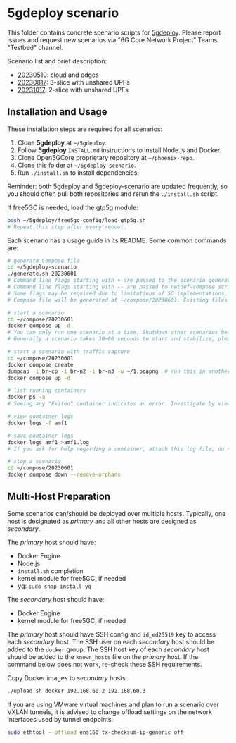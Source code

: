 # 5gdeploy scenario

This folder contains concrete scenario scripts for [5gdeploy](https://gitlab.nist.gov/gitlab/jns23/5gdeploy).
Please report issues and request new scenarios via "6G Core Network Project" Teams "Testbed" channel.

Scenario list and brief description:

* [20230510](20230510): cloud and edges
* [20230817](20230817): 3-slice with unshared UPFs
* [20231017](20231017): 2-slice with unshared UPFs

## Installation and Usage

These installation steps are required for all scenarios:

1. Clone **5gdeploy** at `~/5gdeploy`.
2. Follow **5gdeploy** `INSTALL.md` instructions to install Node.js and Docker.
3. Clone Open5GCore proprietary repository at `~/phoenix-repo`.
4. Clone this folder at `~/5gdeploy-scenario`.
5. Run `./install.sh` to install dependencies.

Reminder: both 5gdeploy and 5gdeploy-scenario are updated frequently, so you should often pull both repositories and rerun the `./install.sh` script.

If free5GC is needed, load the gtp5g module:

```bash
bash ~/5gdeploy/free5gc-config/load-gtp5g.sh
# Repeat this step after every reboot.
```

Each scenario has a usage guide in its README.
Some common commands are:

```bash
# generate Compose file
cd ~/5gdeploy-scenario
./generate.sh 20230601
# Command line flags starting with + are passed to the scenario generator script.
# Command line flags starting with -- are passed to netdef-compose script.
# Some flags may be required due to limitations of 5G implementations.
# Compose file will be generated at ~/compose/20230601. Existing files in this folder are deleted.

# start a scenario
cd ~/compose/20230601
docker compose up -d
# You can only run one scenario at a time. Shutdown other scenarios before starting one.
# Generally a scenario takes 30~60 seconds to start and stabilize, please be patient.

# start a scenario with traffic capture
cd ~/compose/20230601
docker compose create
dumpcap -i br-cp -i br-n2 -i br-n3 -w ~/1.pcapng  # run this in another console
docker compose up -d

# list running containers
docker ps -a
# Seeing any "Exited" container indicates an error. Investigate by viewing container logs.

# view container logs
docker logs -f amf1

# save container logs
docker logs amf1 >amf1.log
# If you ask for help regarding a container, attach this log file, do not send screenshots.

# stop a scenario
cd ~/compose/20230601
docker compose down --remove-orphans
```

## Multi-Host Preparation

Some scenarios can/should be deployed over multiple hosts.
Typically, one host is designated as *primary* and all other hosts are designed as *secondary*.

The *primary* host should have:

* Docker Engine
* Node.js
* `install.sh` completion
* kernel module for free5GC, if needed
* [yq](https://github.com/mikefarah/yq): `sudo snap install yq`

The *secondary* host should have:

* Docker Engine
* kernel module for free5GC, if needed

The *primary* host should have SSH config and `id_ed25519` key to access each *secondary* host.
The SSH user on each *secondary* host should be added to the `docker` group.
The SSH host key of each *secondary* host should be added to the `known_hosts` file on the *primary* host.
If the command below does not work, re-check these SSH requirements.

Copy Docker images to *secondary* hosts:

```bash
./upload.sh docker 192.168.60.2 192.168.60.3
```

If you are using VMware virtual machines and plan to run a scenario over VXLAN tunnels, it is advised to change offload settings on the network interfaces used by tunnel endpoints:

```bash
sudo ethtool --offload ens160 tx-checksum-ip-generic off
```
